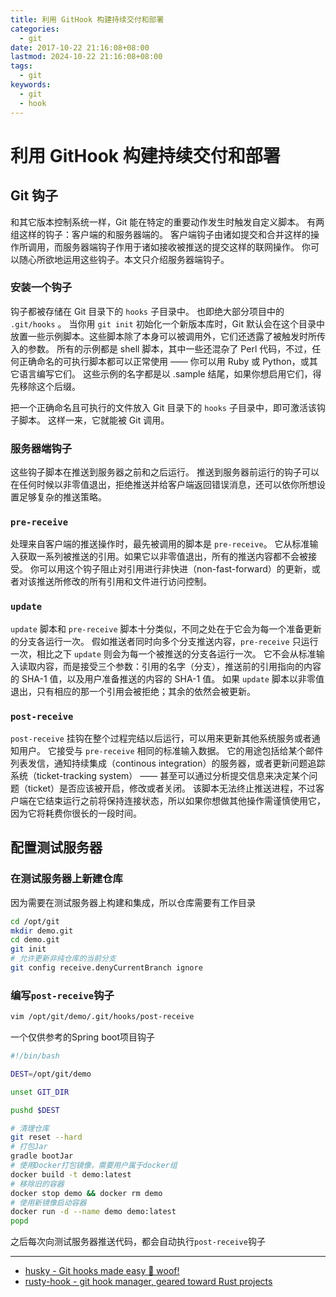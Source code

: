 ```yaml
---
title: 利用 GitHook 构建持续交付和部署
categories:
  - git
date: 2017-10-22 21:16:08+08:00
lastmod: 2024-10-22 21:16:08+08:00
tags:
  - git
keywords:
  - git
  - hook
---
```

# 利用 GitHook 构建持续交付和部署

## Git 钩子

和其它版本控制系统一样，Git 能在特定的重要动作发生时触发自定义脚本。 有两组这样的钩子：客户端的和服务器端的。 客户端钩子由诸如提交和合并这样的操作所调用，而服务器端钩子作用于诸如接收被推送的提交这样的联网操作。 你可以随心所欲地运用这些钩子。本文只介绍服务器端钩子。

### 安装一个钩子

钩子都被存储在 Git 目录下的 `hooks` 子目录中。 也即绝大部分项目中的 `.git/hooks` 。 当你用 `git init` 初始化一个新版本库时，Git 默认会在这个目录中放置一些示例脚本。这些脚本除了本身可以被调用外，它们还透露了被触发时所传入的参数。 所有的示例都是 shell 脚本，其中一些还混杂了 Perl 代码，不过，任何正确命名的可执行脚本都可以正常使用 —— 你可以用 Ruby 或 Python，或其它语言编写它们。 这些示例的名字都是以 .sample 结尾，如果你想启用它们，得先移除这个后缀。

把一个正确命名且可执行的文件放入 Git 目录下的 `hooks` 子目录中，即可激活该钩子脚本。 这样一来，它就能被 Git 调用。

### 服务器端钩子

这些钩子脚本在推送到服务器之前和之后运行。 推送到服务器前运行的钩子可以在任何时候以非零值退出，拒绝推送并给客户端返回错误消息，还可以依你所想设置足够复杂的推送策略。

### `pre-receive`

处理来自客户端的推送操作时，最先被调用的脚本是 `pre-receive`。 它从标准输入获取一系列被推送的引用。如果它以非零值退出，所有的推送内容都不会被接受。 你可以用这个钩子阻止对引用进行非快进（non-fast-forward）的更新，或者对该推送所修改的所有引用和文件进行访问控制。

### `update`

`update` 脚本和 `pre-receive` 脚本十分类似，不同之处在于它会为每一个准备更新的分支各运行一次。 假如推送者同时向多个分支推送内容，`pre-receive` 只运行一次，相比之下 `update` 则会为每一个被推送的分支各运行一次。 它不会从标准输入读取内容，而是接受三个参数：引用的名字（分支），推送前的引用指向的内容的 SHA-1 值，以及用户准备推送的内容的 SHA-1 值。 如果 `update` 脚本以非零值退出，只有相应的那一个引用会被拒绝；其余的依然会被更新。

### `post-receive`

`post-receive` 挂钩在整个过程完结以后运行，可以用来更新其他系统服务或者通知用户。 它接受与 `pre-receive` 相同的标准输入数据。 它的用途包括给某个邮件列表发信，通知持续集成（continous integration）的服务器，或者更新问题追踪系统（ticket-tracking system） —— 甚至可以通过分析提交信息来决定某个问题（ticket）是否应该被开启，修改或者关闭。 该脚本无法终止推送进程，不过客户端在它结束运行之前将保持连接状态，所以如果你想做其他操作需谨慎使用它，因为它将耗费你很长的一段时间。

## 配置测试服务器

### 在测试服务器上新建仓库

因为需要在测试服务器上构建和集成，所以仓库需要有工作目录

```bash
cd /opt/git
mkdir demo.git
cd demo.git
git init
# 允许更新非纯仓库的当前分支
git config receive.denyCurrentBranch ignore
```

### 编写`post-receive`钩子

```bash
vim /opt/git/demo/.git/hooks/post-receive
```

一个仅供参考的Spring boot项目钩子

```bash
#!/bin/bash

DEST=/opt/git/demo

unset GIT_DIR

pushd $DEST

# 清理仓库
git reset --hard
# 打包Jar
gradle bootJar
# 使用Docker打包镜像，需要用户属于docker组
docker build -t demo:latest
# 移除旧的容器
docker stop demo && docker rm demo
# 使用新镜像启动容器
docker run -d --name demo demo:latest
popd
```

之后每次向测试服务器推送代码，都会自动执行`post-receive`钩子

---

- [husky - Git hooks made easy 🐶 woof!](https://github.com/typicode/husky)
- [rusty-hook - git hook manager, geared toward Rust projects](https://github.com/swellaby/rusty-hook)
